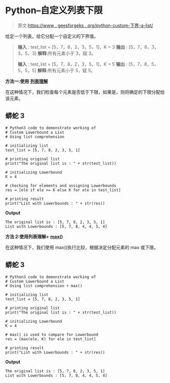 # Python–自定义列表下限

> 原文:[https://www . geesforgeks . org/python-custom-下界-a-list/](https://www.geeksforgeeks.org/python-custom-lower-bound-a-list/)

给定一个列表，给它分配一个自定义的下界值。

> **输入** : test_list = [5，7，8，2，3，5，1]，K = 3
> **输出** : [5，7，8，3，3，5，3]
> **解释**:所有元素小于 3，赋 3。
> 
> **输入** : test_list = [5，7，8，2，3，5，1]，K = 5
> **输出** : [5，7，8，5，5，5，5]
> **解释**:所有元素小于 5，赋 5。

**方法一:使用** [**列表理解**](https://www.geeksforgeeks.org/python-list-comprehension-and-slicing/)

在这种情况下，我们检查每个元素是否低于下限，如果是，则将确定的下限分配给该元素。

## 蟒蛇 3

```
# Python3 code to demonstrate working of 
# Custom Lowerbound a List
# Using list comprehension

# initializing list
test_list = [5, 7, 8, 2, 3, 5, 1]

# printing original list
print("The original list is : " + str(test_list))

# initializing Lowerbound
K = 4 

# checking for elements and assigning Lowerbounds
res = [ele if ele >= K else K for ele in test_list]

# printing result 
print("List with Lowerbounds : " + str(res))
```

**Output**

```
The original list is : [5, 7, 8, 2, 3, 5, 1]
List with Lowerbounds : [5, 7, 8, 4, 4, 5, 4]

```

**方法 2:使用列表理解+** [**max()**](https://www.geeksforgeeks.org/python-max-function/)

在这种情况下，我们使用 max()执行比较，根据决定分配元素的 max 或下限。

## 蟒蛇 3

```
# Python3 code to demonstrate working of 
# Custom Lowerbound a List
# Using list comprehension + max()

# initializing list
test_list = [5, 7, 8, 2, 3, 5, 1]

# printing original list
print("The original list is : " + str(test_list))

# initializing Lowerbound
K = 4 

# max() is used to compare for Lowerbound
res = [max(ele, K) for ele in test_list]

# printing result 
print("List with Lowerbounds : " + str(res))
```

**Output**

```
The original list is : [5, 7, 8, 2, 3, 5, 1]
List with Lowerbounds : [5, 7, 8, 4, 4, 5, 4]

```